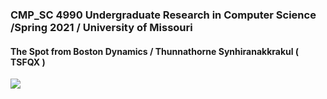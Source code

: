 ### CMP_SC 4990 Undergraduate Research in Computer Science /Spring 2021 / University of Missouri 
#### The Spot from Boston Dynamics / Thunnathorne Synhiranakkrakul ( TSFQX ) 

<img src=“https://github.com/atomo15/tsfqx-cmp_sc4990sp21/blob/main/Tsfqx_SpotProject_Diagram.jpg”>
